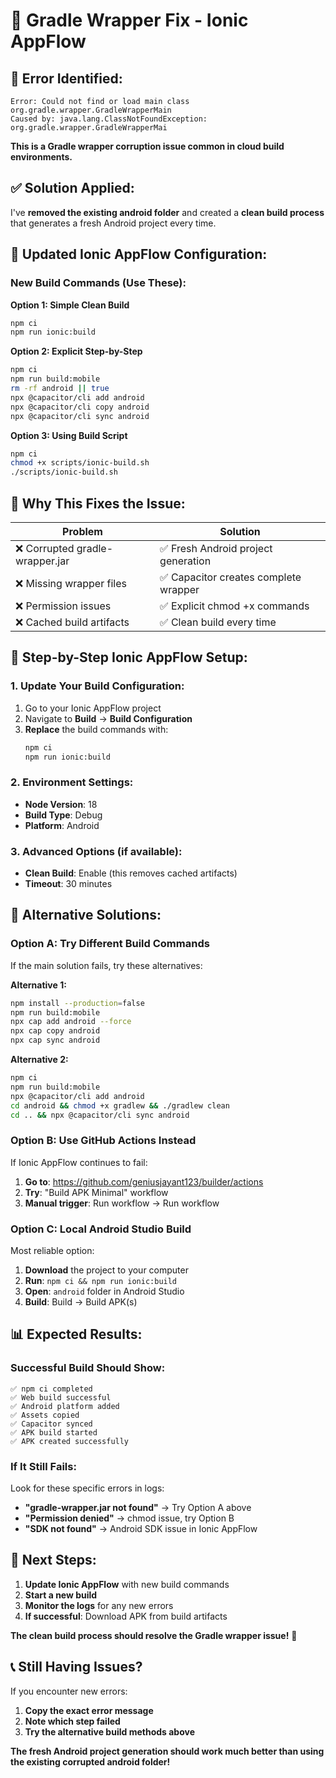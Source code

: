 # 🔧 Gradle Wrapper Fix - Ionic AppFlow

## 🚨 **Error Identified:**
```
Error: Could not find or load main class org.gradle.wrapper.GradleWrapperMain
Caused by: java.lang.ClassNotFoundException: org.gradle.wrapper.GradleWrapperMai
```

**This is a Gradle wrapper corruption issue common in cloud build environments.**

## ✅ **Solution Applied:**

I've **removed the existing android folder** and created a **clean build process** that generates a fresh Android project every time.

## 🚀 **Updated Ionic AppFlow Configuration:**

### **New Build Commands (Use These):**

**Option 1: Simple Clean Build**
```bash
npm ci
npm run ionic:build
```

**Option 2: Explicit Step-by-Step**
```bash
npm ci
npm run build:mobile
rm -rf android || true
npx @capacitor/cli add android
npx @capacitor/cli copy android
npx @capacitor/cli sync android
```

**Option 3: Using Build Script**
```bash
npm ci
chmod +x scripts/ionic-build.sh
./scripts/ionic-build.sh
```

## 🎯 **Why This Fixes the Issue:**

| **Problem** | **Solution** |
|-------------|--------------|
| ❌ Corrupted gradle-wrapper.jar | ✅ Fresh Android project generation |
| ❌ Missing wrapper files | ✅ Capacitor creates complete wrapper |
| ❌ Permission issues | ✅ Explicit chmod +x commands |
| ❌ Cached build artifacts | ✅ Clean build every time |

## 📱 **Step-by-Step Ionic AppFlow Setup:**

### **1. Update Your Build Configuration:**
1. Go to your Ionic AppFlow project
2. Navigate to **Build** → **Build Configuration**
3. **Replace** the build commands with:
   ```bash
   npm ci
   npm run ionic:build
   ```

### **2. Environment Settings:**
- **Node Version**: 18
- **Build Type**: Debug
- **Platform**: Android

### **3. Advanced Options (if available):**
- **Clean Build**: Enable (this removes cached artifacts)
- **Timeout**: 30 minutes

## 🔧 **Alternative Solutions:**

### **Option A: Try Different Build Commands**
If the main solution fails, try these alternatives:

**Alternative 1:**
```bash
npm install --production=false
npm run build:mobile
npx cap add android --force
npx cap copy android
npx cap sync android
```

**Alternative 2:**
```bash
npm ci
npm run build:mobile
npx @capacitor/cli add android
cd android && chmod +x gradlew && ./gradlew clean
cd .. && npx @capacitor/cli sync android
```

### **Option B: Use GitHub Actions Instead**
If Ionic AppFlow continues to fail:

1. **Go to**: https://github.com/geniusjayant123/builder/actions
2. **Try**: "Build APK Minimal" workflow
3. **Manual trigger**: Run workflow → Run workflow

### **Option C: Local Android Studio Build**
Most reliable option:
1. **Download** the project to your computer
2. **Run**: `npm ci && npm run ionic:build`
3. **Open**: `android` folder in Android Studio
4. **Build**: Build → Build APK(s)

## 📊 **Expected Results:**

### **Successful Build Should Show:**
```
✅ npm ci completed
✅ Web build successful
✅ Android platform added
✅ Assets copied
✅ Capacitor synced
✅ APK build started
✅ APK created successfully
```

### **If It Still Fails:**
Look for these specific errors in logs:
- **"gradle-wrapper.jar not found"** → Try Option A above
- **"Permission denied"** → chmod issue, try Option B
- **"SDK not found"** → Android SDK issue in Ionic AppFlow

## 🚀 **Next Steps:**

1. **Update Ionic AppFlow** with new build commands
2. **Start a new build**
3. **Monitor the logs** for any new errors
4. **If successful**: Download APK from build artifacts

**The clean build process should resolve the Gradle wrapper issue!** 🎉

## 📞 **Still Having Issues?**

If you encounter new errors:
1. **Copy the exact error message**
2. **Note which step failed**
3. **Try the alternative build methods above**

**The fresh Android project generation should work much better than using the existing corrupted android folder!**
